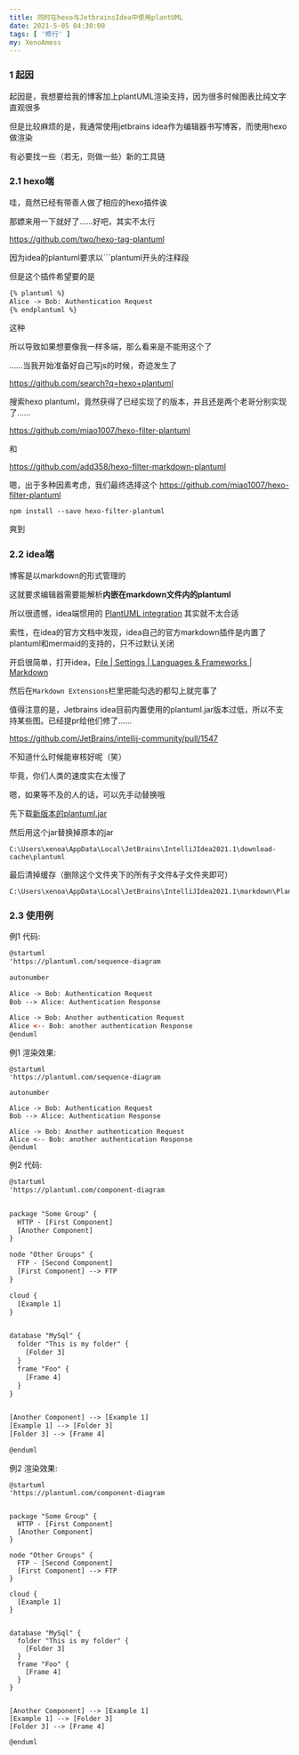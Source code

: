 ```yaml
---
title: 同时在hexo与JetbrainsIdea中使用plantUML
date: 2021-5-05 04:30:00
tags: [ '修行' ]
my: XenoAmess
---
```


### 1 起因

起因是，我想要给我的博客加上plantUML渲染支持，因为很多时候图表比纯文字直观很多

但是比较麻烦的是，我通常使用jetbrains idea作为编辑器书写博客，而使用hexo做渲染

有必要找一些（若无，则做一些）新的工具链

### 2.1 hexo端

哇，竟然已经有带善人做了相应的hexo插件诶

那嫖来用一下就好了……好吧，其实不太行

https://github.com/two/hexo-tag-plantuml

因为idea的plantuml要求以\`\`\`plantuml开头的注释段

但是这个插件希望要的是

```html
{% plantuml %}
Alice -> Bob: Authentication Request
{% endplantuml %}
```

这种

所以导致如果想要像我一样多端，那么看来是不能用这个了

……当我开始准备好自己写js的时候，奇迹发生了

https://github.com/search?q=hexo+plantuml

搜索hexo plantuml，竟然获得了已经实现了的版本，并且还是两个老哥分别实现了……

https://github.com/miao1007/hexo-filter-plantuml

和

https://github.com/add358/hexo-filter-markdown-plantuml

嗯，出于多种因素考虑，我们最终选择这个 https://github.com/miao1007/hexo-filter-plantuml

```shell
npm install --save hexo-filter-plantuml
```

爽到

### 2.2 idea端

博客是以markdown的形式管理的

这就要求编辑器需要能解析**内嵌在markdown文件内的plantuml**

所以很遗憾，idea端惯用的
[PlantUML integration](https://plugins.jetbrains.com/plugin/7017-plantuml-integration)
其实就不太合适

索性，在idea的官方文档中发现，idea自己的官方markdown插件是内置了plantuml和mermaid的支持的，只不过默认关闭

开启很简单，打开idea，[File | Settings | Languages & Frameworks | Markdown](jetbrains://idea/settings?name=Languages+%26+Frameworks--Markdown)

然后在`Markdown Extensions`栏里把能勾选的都勾上就完事了

值得注意的是，Jetbrains idea目前内置使用的plantuml.jar版本过低，所以不支持某些图。已经提pr给他们修了……

https://github.com/JetBrains/intellij-community/pull/1547

不知道什么时候能审核好呢（笑）

毕竟，你们人类的速度实在太慢了

嗯，如果等不及的人的话，可以先手动替换哦

先下载[新版本的plantuml.jar](https://repo1.maven.org/maven2/net/sourceforge/plantuml/plantuml/1.2021.5/plantuml-1.2021.5.jar)

然后用这个jar替换掉原本的jar

```
C:\Users\xenoa\AppData\Local\JetBrains\IntelliJIdea2021.1\download-cache\plantuml
```

最后清掉缓存（删除这个文件夹下的所有子文件&子文件夹即可）

```
C:\Users\xenoa\AppData\Local\JetBrains\IntelliJIdea2021.1\markdown\PlantUMLCodeGeneratingProvider
```


### 2.3 使用例

例1 代码:

```html
@startuml
'https://plantuml.com/sequence-diagram

autonumber

Alice -> Bob: Authentication Request
Bob --> Alice: Authentication Response

Alice -> Bob: Another authentication Request
Alice <-- Bob: another authentication Response
@enduml
```

例1 渲染效果:

```plantuml
@startuml
'https://plantuml.com/sequence-diagram

autonumber

Alice -> Bob: Authentication Request
Bob --> Alice: Authentication Response

Alice -> Bob: Another authentication Request
Alice <-- Bob: another authentication Response
@enduml
```

例2 代码:

```html
@startuml
'https://plantuml.com/component-diagram


package "Some Group" {
  HTTP - [First Component]
  [Another Component]
}

node "Other Groups" {
  FTP - [Second Component]
  [First Component] --> FTP
}

cloud {
  [Example 1]
}


database "MySql" {
  folder "This is my folder" {
    [Folder 3]
  }
  frame "Foo" {
    [Frame 4]
  }
}


[Another Component] --> [Example 1]
[Example 1] --> [Folder 3]
[Folder 3] --> [Frame 4]

@enduml
```

例2 渲染效果:

```plantuml
@startuml
'https://plantuml.com/component-diagram


package "Some Group" {
  HTTP - [First Component]
  [Another Component]
}

node "Other Groups" {
  FTP - [Second Component]
  [First Component] --> FTP
}

cloud {
  [Example 1]
}


database "MySql" {
  folder "This is my folder" {
    [Folder 3]
  }
  frame "Foo" {
    [Frame 4]
  }
}


[Another Component] --> [Example 1]
[Example 1] --> [Folder 3]
[Folder 3] --> [Frame 4]

@enduml
```